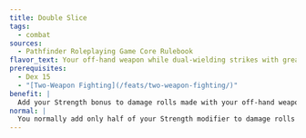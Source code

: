 ```yaml
---
title: Double Slice
tags:
  - combat
sources:
  - Pathfinder Roleplaying Game Core Rulebook
flavor_text: Your off-hand weapon while dual-wielding strikes with greater power.
prerequisites:
  - Dex 15
  - "[Two-Weapon Fighting](/feats/two-weapon-fighting/)"
benefit: |
  Add your Strength bonus to damage rolls made with your off-hand weapon.
normal: |
  You normally add only half of your Strength modifier to damage rolls made with a weapon wielded in your off-hand.
---
```


